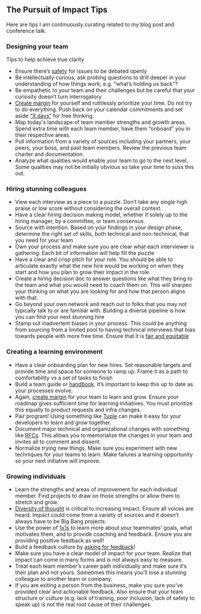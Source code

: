 ## The Pursuit of Impact Tips

Here are tips I am continuously curating related to my blog post and conference talk.

### Designing your team

Tips to help achieve true clarity

* Ensure there’s [safety](https://hbr.org/2017/08/high-performing-teams-need-psychological-safety-heres-how-to-create-it) for issues to be debated openly
* Be intellectually curious, ask probing questions to drill deeper in your understanding of how things work, e.g. “what’s holding us back”? 
* Be empathetic to your team and their challenges but be careful that your curiosity doesn’t turn interrogatory 
* [Create margin](https://www.linkedin.com/pulse/creating-margin-karen-casella) for yourself and ruthlessly prioritize your time.  Do not try to do everything.  Push back on your calendar commitments and set aside [“X days”](https://fortune.com/2020/06/29/winning-now-winning-later-author-david-cote-on-his-secret-to-corporate-creativity/) for free thinking.
* Map today's landscape of team member strengths and growth areas.  Spend extra time with each team member, have them “onboard” you in their respective areas.
* Pull information from a variety of sources including your partners, your peers, your boss, and past team members. Review the previous team charter and documentation.
* Analyze what qualities would enable your team to go to the next level.  Some qualities may not be initially obvious so take your time to suss this out.

### Hiring stunning colleagues

* View each interview as a piece to a puzzle.  Don’t take any single high praise or low score without considering the overall context.
* Have a clear hiring decision making model, whether it solely up to the hiring manager, by a committee, or team consensus.
* Source with intention.  Based on your findings in your design phase, determine the right set of skills, both technical and non-technical, that you need for your team
* Own your process and make sure you are clear what each interviewer is gathering. Each bit of information will help fill the puzzle
* Have a clear and crisp pitch for your role.  You should be able to articulate exactly what the new hire would be working on when they start and how you plan to grow their impact in the role.
* Create a hiring decision doc to answer questions like what they bring to the team and what you would need to coach them on.  This will sharpen your thinking on what you are looking for and how that person aligns with that.
* Go beyond your own network  and reach out to folks that you may not typically talk to or are familiar with.  Building a diverse pipeline is how you can find your next stunning hire
* Stamp out inadvertent biases in your process.  This could be anything from sourcing from a limited pool to having technical interviews that bias towards people with more free time.  Ensure that it is [fair and equitable](https://hbr.org/2017/06/7-practical-ways-to-reduce-bias-in-your-hiring-process)

### Creating a learning environment

* Have a clear onboarding plan for new hires.  Set reasonable targets and provide time and space for someone to ramp up.  Frame it as a path to comfortability vs a set  of tasks to finish
* Build a team guide or [handbook](https://about.gitlab.com/handbook/).  It’s important to keep this up to date as your processes evolve.  
* Again, [create margin](https://www.linkedin.com/pulse/creating-margin-karen-casella/) for your team to learn and grow.  Ensure your roadmap gives sufficient time for learning initiatives. You must prioritize this equally to product requests and infra changes.
* Pair program!  Using something like [Tuple](https://tuple.app/) can make it easy for your developers to learn and grow together.
* Document major technical and organizational changes with something like [RFCs](https://en.wikipedia.org/wiki/Request_for_Comments).  This allows you to memorialize the changes in your team and invites all to comment and dissent.
* Normalize trying new things.  Make sure you experiment with new techniques for your teams to learn. Make failures a learning opportunity so your next initiative will improve.

### Growing individuals

* Learn the strengths and areas of improvement for each individual member.  Find projects to draw on those strengths or allow them to stretch and grow.
* [Diversity of thought](https://www.mckinsey.com/business-functions/organization/our-insights/why-diversity-matters) is critical to increasing impact.  Ensure all voices are heard. Impact could come from a variety of sources and it doesn’t always have to be Big Bang projects.
* Use the power of [1x1s](https://github.com/batmany13/about-me/blob/master/1x1s.md) to learn more about your teammates’ goals, what motivates them, and to provide coaching and feedback.  Ensure you are providing positive feedback as well!
* Build a feedback culture by [asking for feedback](https://www.strategy-business.com/article/Using-Neuroscience-to-Make-Feedback-Work-and-Feel-Better)!
* Make sure you have a clear model of impact for your team.  Realize that impact can come in many forms and is not always easy to measure.
* Treat each team member’s career path individually and make sure it’s their plan and not yours.  Sometimes this means you’ll lose a stunning colleague to another team or company.
* If you are exiting a person from the business, make you sure you’ve provided clear and actionable feedback.  Also ensure that your team structure or culture (e.g. lack of training, poor inclusion, lack of safety to speak up)  is not the real root cause of their challenges.
